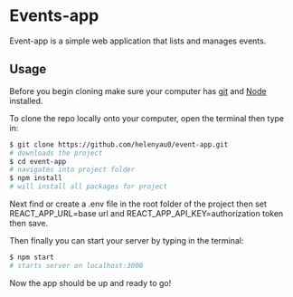# Events-app

Event-app is a simple web application that lists and manages events.

## Usage

Before you begin cloning make sure your computer has [git](https://git-scm.com/book/en/v2/Getting-Started-Installing-Git) and [Node](https://docs.npmjs.com/downloading-and-installing-node-js-and-npm#using-a-node-version-manager-to-install-nodejs-and-npm) installed.

To clone the repo locally onto your computer, open the terminal then type in:

```bash
$ git clone https://github.com/helenyau0/event-app.git
# downloads the project
$ cd event-app
# navigates into project folder
$ npm install
# will install all packages for project
```

Next find or create a .env file in the root folder of the project then set REACT_APP_URL=base url and REACT_APP_API_KEY=authorization token then save.

Then finally you can start your server by typing in the terminal:

```bash
$ npm start
# starts server on localhost:3000
```

Now the app should be up and ready to go!
